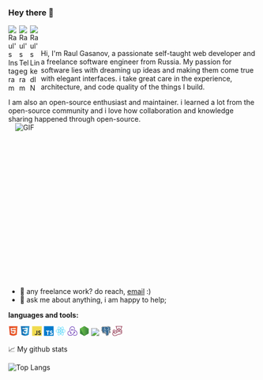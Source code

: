 ### Hey there 👋
<a href="https://www.instagram.com/rafaell_raul/">
  <img align="left" alt="Raul's Instagram" width="22px" src="https://raw.githubusercontent.com/hussainweb/hussainweb/main/icons/instagram.png" />
</a>
<a href="https://t.me/raulgasanov">
  <img align="left" alt="Raul's Telegram" width="22px" src="https://img.icons8.com/color/2x/telegram-app.png" />
</a>
<a href="https://www.linkedin.com/in/raul-gasanov-692267251/">
  <img align="left" alt="Raul's LinkedIN" width="22px" src="https://raw.githubusercontent.com/hussainweb/hussainweb/main/icons/linkedin.png" />
</a>
<br/>
<br/>
<!-- ![](https://visitor-badge.glitch.me/badge?page_id=abhisheknaiidu.abhisheknaiidu) -->

Hi, I'm Raul Gasanov, a passionate self-taught web developer and a freelance software engineer from Russia. My passion for software lies with dreaming up ideas and making them come true with elegant interfaces. i take great care in the experience, architecture, and code quality of the things I build.

I am also an open-source enthusiast and maintainer. i learned a lot from the open-source community and i love how collaboration and knowledge sharing happened through open-source. 
<img align="right" alt="GIF" src="https://github.com/abhisheknaiidu/abhisheknaiidu/blob/master/code.gif?raw=true" width="490" height="332" />
  
- 💼 any freelance work? do reach, [email](mailto:raull.gasanovv@gmail.com) :)
- 💬 ask me about anything, i am happy to help;

**languages and tools:**  

<code><img height="20" src="https://github.com/devicons/devicon/blob/master/icons/html5/html5-original.svg"></code>
<code><img height="20" src="https://github.com/devicons/devicon/blob/master/icons/css3/css3-original.svg"></code>
<code><img height="20" src="https://github.com/devicons/devicon/blob/master/icons/javascript/javascript-original.svg"></code>
<code><img height="20" src="https://github.com/devicons/devicon/blob/master/icons/typescript/typescript-original.svg"></code>
<code><img height="20" src="https://github.com/devicons/devicon/blob/master/icons/react/react-original.svg"></code>
<code><img height="20" src="https://github.com/devicons/devicon/blob/master/icons/redux/redux-original.svg"></code>
<code><img height="20" src="https://github.com/devicons/devicon/blob/master/icons/nodejs/nodejs-original.svg"></code>
<code><img height="20" src="https://github.com/devicons/devicon/blob/master/icons/express/express.eps"></code>
<code><img height="20" src="https://github.com/devicons/devicon/blob/master/icons/postgresql/postgresql-original.svg"></code>
<code><img height="20" src="https://github.com/devicons/devicon/blob/master/icons/jest/jest-plain.svg"></code>
<br/>

📈 My github stats

![Top Langs](https://github-readme-stats.vercel.app/api/top-langs/?username=raulgasanov&layout=compact&theme=tokyonight&border_color=434d58)

<!-- ![Raul's WakaTime stats](https://github-readme-stats.vercel.app/api/wakatime?username=RaulGasanov) -->

